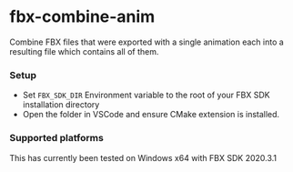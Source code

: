 # fbx-combine-anim
Combine FBX files that were exported with a single animation each into a resulting file which contains all of them.

### Setup
- Set `FBX_SDK_DIR` Environment variable to the root of your FBX SDK installation directory
- Open the folder in VSCode and ensure CMake extension is installed.

### Supported platforms

This has currently been tested on Windows x64 with FBX SDK 2020.3.1